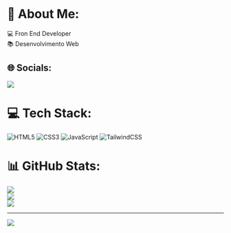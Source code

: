 # 💫 About Me:
💻  Fron End Developer <br>📚  Desenvolvimento Web


## 🌐 Socials:
<a href="https://www.linkedin.com/in/rychard-alves-440737290/" target="_blank"><img src="https://img.shields.io/badge/-LinkedIn-%230077B5?style=for-the-badge&logo=linkedin&logoColor=white" target="_blank"></a> 

# 💻 Tech Stack:
![HTML5](https://img.shields.io/badge/html5-%23E34F26.svg?style=for-the-badge&logo=html5&logoColor=white) ![CSS3](https://img.shields.io/badge/css3-%231572B6.svg?style=for-the-badge&logo=css3&logoColor=white) ![JavaScript](https://img.shields.io/badge/javascript-%23323330.svg?style=for-the-badge&logo=javascript&logoColor=%23F7DF1E) ![TailwindCSS](https://img.shields.io/badge/tailwindcss-%2338B2AC.svg?style=for-the-badge&logo=tailwind-css&logoColor=white)
# 📊 GitHub Stats:
![](https://github-readme-stats.vercel.app/api?username=rychard000&theme=radical&hide_border=false&include_all_commits=false&count_private=false)<br/>
![](https://github-readme-streak-stats.herokuapp.com/?user=rychard000&theme=radical&hide_border=false)<br/>
![](https://github-readme-stats.vercel.app/api/top-langs/?username=rychard000&theme=radical&hide_border=false&include_all_commits=false&count_private=false&layout=compact)

---
[![](https://visitcount.itsvg.in/api?id=rychard000&icon=0&color=0)](https://visitcount.itsvg.in)

<!-- Proudly created with GPRM ( https://gprm.itsvg.in ) -->
